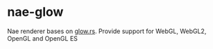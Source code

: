 nae-glow
========

Nae renderer bases on [glow.rs]().
Provide support for WebGL, WebGL2, OpenGL and OpenGL ES